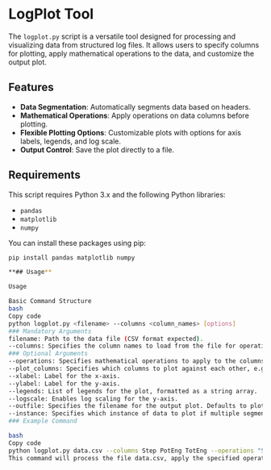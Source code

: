 # LogPlot Tool

The `logplot.py` script is a versatile tool designed for processing and visualizing data from structured log files. It allows users to specify columns for plotting, apply mathematical operations to the data, and customize the output plot.

## Features

- **Data Segmentation**: Automatically segments data based on headers.
- **Mathematical Operations**: Apply operations on data columns before plotting.
- **Flexible Plotting Options**: Customizable plots with options for axis labels, legends, and log scale.
- **Output Control**: Save the plot directly to a file.

## Requirements

This script requires Python 3.x and the following Python libraries:
- `pandas`
- `matplotlib`
- `numpy`

You can install these packages using pip:

```bash
pip install pandas matplotlib numpy

**## Usage**

Usage

Basic Command Structure
bash
Copy code
python logplot.py <filename> --columns <column_names> [options]
### Mandatory Arguments
filename: Path to the data file (CSV format expected).
--columns: Specifies the column names to load from the file for operations and plotting.
### Optional Arguments
--operations: Specifies mathematical operations to apply to the columns, e.g., "new_col=x1+x2".
--plot_columns: Specifies which columns to plot against each other, e.g., x y.
--xlabel: Label for the x-axis.
--ylabel: Label for the y-axis.
--legends: List of legends for the plot, formatted as a string array.
--logscale: Enables log scaling for the y-axis.
--outfile: Specifies the filename for the output plot. Defaults to plot.png.
--instance: Specifies which instance of data to plot if multiple segments are found. Options are first, last, or an integer (1-based index).
### Example Command

bash
Copy code
python logplot.py data.csv --columns Step PotEng TotEng --operations "Step=Step/1e6" "PE=PotEng/1000" --plot_columns Step PE --xlabel "Timestep (ns)" --ylabel "Potential Energy (kJ)" --legends '["Timestep","Potential Energy"]' --logscale --outfile "energy_plot.png"
This command will process the file data.csv, apply the specified operations to transform the data, and plot the transformed Step against PE with log scaling on the y-axis, saving the result to energy_plot.png.

